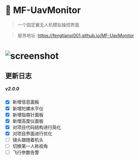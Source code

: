 # 🍪 MF-UavMonitor

> 一个固定翼无人机模拟操控界面

> 服务地址 :https://fengtianxi001.github.io/MF-UavMonitor

<h1>
  <img src="https://github.com/fengtianxi001/MF-UavMonitor/blob/master/screenshots/screenshot01.png?raw=true" title="screenshot">
</h1>

## 更新日志

##### v2.0.0

- [x] 新增信息面板
- [x] 新增陀螺水平仪
- [x] 新增指南针面板
- [x] 新增高度仪面板
- [x] 对项目代码结构进行简化
- [x] 对项目界面进行优化
- [ ] 镜头跟随着机头
- [ ] 切换第一人称视角
- [ ] 飞行参数告警
